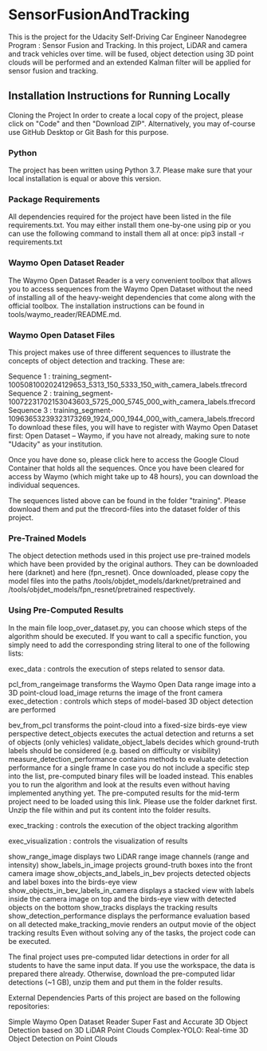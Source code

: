 # SensorFusionAndTracking
This is the project for the Udacity Self-Driving Car Engineer Nanodegree Program : Sensor Fusion and Tracking.  In this project, LiDAR and camera and track vehicles over time. will be fused, object detection using 3D point clouds will be performed and an extended Kalman filter will be applied for sensor fusion and tracking.

## Installation Instructions for Running Locally
Cloning the Project
In order to create a local copy of the project, please click on "Code" and then "Download ZIP". Alternatively, you may of-course use GitHub Desktop or Git Bash for this purpose.

### Python
The project has been written using Python 3.7. Please make sure that your local installation is equal or above this version.

### Package Requirements
All dependencies required for the project have been listed in the file requirements.txt. You may either install them one-by-one using pip or you can use the following command to install them all at once: pip3 install -r requirements.txt

### Waymo Open Dataset Reader
The Waymo Open Dataset Reader is a very convenient toolbox that allows you to access sequences from the Waymo Open Dataset without the need of installing all of the heavy-weight dependencies that come along with the official toolbox. The installation instructions can be found in tools/waymo_reader/README.md.

### Waymo Open Dataset Files
This project makes use of three different sequences to illustrate the concepts of object detection and tracking. These are:

Sequence 1 : training_segment-1005081002024129653_5313_150_5333_150_with_camera_labels.tfrecord
Sequence 2 : training_segment-10072231702153043603_5725_000_5745_000_with_camera_labels.tfrecord
Sequence 3 : training_segment-10963653239323173269_1924_000_1944_000_with_camera_labels.tfrecord
To download these files, you will have to register with Waymo Open Dataset first: Open Dataset – Waymo, if you have not already, making sure to note "Udacity" as your institution.

Once you have done so, please click here to access the Google Cloud Container that holds all the sequences. Once you have been cleared for access by Waymo (which might take up to 48 hours), you can download the individual sequences.

The sequences listed above can be found in the folder "training". Please download them and put the tfrecord-files into the dataset folder of this project.

### Pre-Trained Models
The object detection methods used in this project use pre-trained models which have been provided by the original authors. They can be downloaded here (darknet) and here (fpn_resnet). Once downloaded, please copy the model files into the paths /tools/objdet_models/darknet/pretrained and /tools/objdet_models/fpn_resnet/pretrained respectively.

### Using Pre-Computed Results
In the main file loop_over_dataset.py, you can choose which steps of the algorithm should be executed. If you want to call a specific function, you simply need to add the corresponding string literal to one of the following lists:

exec_data : controls the execution of steps related to sensor data.

pcl_from_rangeimage transforms the Waymo Open Data range image into a 3D point-cloud
load_image returns the image of the front camera
exec_detection : controls which steps of model-based 3D object detection are performed

bev_from_pcl transforms the point-cloud into a fixed-size birds-eye view perspective
detect_objects executes the actual detection and returns a set of objects (only vehicles)
validate_object_labels decides which ground-truth labels should be considered (e.g. based on difficulty or visibility)
measure_detection_performance contains methods to evaluate detection performance for a single frame
In case you do not include a specific step into the list, pre-computed binary files will be loaded instead. This enables you to run the algorithm and look at the results even without having implemented anything yet. The pre-computed results for the mid-term project need to be loaded using this link. Please use the folder darknet first. Unzip the file within and put its content into the folder results.

exec_tracking : controls the execution of the object tracking algorithm

exec_visualization : controls the visualization of results

show_range_image displays two LiDAR range image channels (range and intensity)
show_labels_in_image projects ground-truth boxes into the front camera image
show_objects_and_labels_in_bev projects detected objects and label boxes into the birds-eye view
show_objects_in_bev_labels_in_camera displays a stacked view with labels inside the camera image on top and the birds-eye view with detected objects on the bottom
show_tracks displays the tracking results
show_detection_performance displays the performance evaluation based on all detected
make_tracking_movie renders an output movie of the object tracking results
Even without solving any of the tasks, the project code can be executed.

The final project uses pre-computed lidar detections in order for all students to have the same input data. If you use the workspace, the data is prepared there already. Otherwise, download the pre-computed lidar detections (~1 GB), unzip them and put them in the folder results.

External Dependencies
Parts of this project are based on the following repositories:

Simple Waymo Open Dataset Reader
Super Fast and Accurate 3D Object Detection based on 3D LiDAR Point Clouds
Complex-YOLO: Real-time 3D Object Detection on Point Clouds
